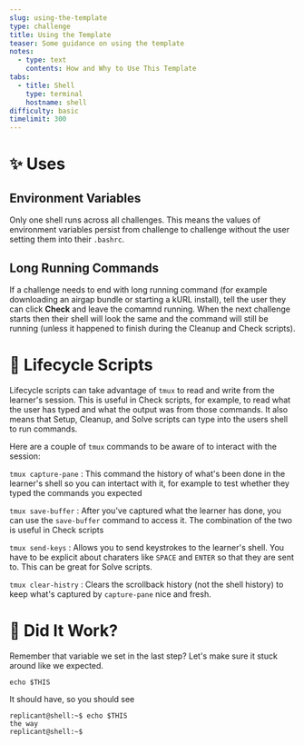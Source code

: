 ```yaml
---
slug: using-the-template
type: challenge
title: Using the Template
teaser: Some guidance on using the template
notes:
  - type: text
    contents: How and Why to Use This Template
tabs:
  - title: Shell
    type: terminal
    hostname: shell
difficulty: basic
timelimit: 300
---
```


✨ Uses
=======

## Environment Variables

Only one shell runs across all challenges. This means the values of
environment variables persist from challenge to challenge without the
user setting them into their `.bashrc`.

## Long Running Commands

If a challenge needs to end with long running command (for example
downloading an airgap bundle or starting a kURL install), tell the user
they can click **Check** and leave the comamnd running. When the next
challenge starts then their shell will look the same and the command
will still be running (unless it happened to finish during the Cleanup
and Check scripts).

🔄 Lifecycle Scripts
====================

Lifecycle scripts can take advantage of `tmux` to read and write from
the learner's session. This is useful in Check scripts, for example,
to read what the user has typed and what the output was from those
commands. It also means that Setup, Cleanup, and Solve scripts can
type into the users shell to run commands.

Here are a couple of `tmux` commands to be aware of to interact with
the session:

`tmux capture-pane`
: This command the history of what's been done in the learner's
shell so you can intertact with it, for example to test whether
they typed the commands you expected

`tmux save-buffer`
: After you've captured what the learner has done, you can use the
`save-buffer` command to access it. The combination of the two is
useful in Check scripts

`tmux send-keys`
: Allows you to send keystrokes to the learner's shell. You have to
be explicit about charaters like `SPACE` and `ENTER` so that they
are sent to. This can be great for Solve scripts.

`tmux clear-histry`
: Clears the scrollback history (not the shell history) to keep
what's captured by `capture-pane` nice and fresh.

🧪 Did It Work?
===============

Remember that variable we set in the last step? Let's make sure it
stuck around like we expected.

```
echo $THIS
```

It should have, so you should see

```text
replicant@shell:~$ echo $THIS
the way
replicant@shell:~$
```
